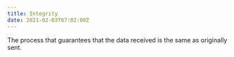 ```yaml
---
title: Integrity
date: 2021-02-03T07:02:00Z
---
```

The process that guarantees that the data received is the same as originally
sent. 

